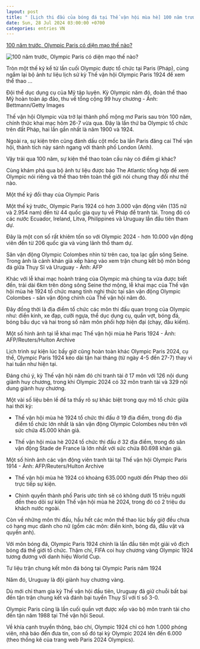 ```yaml
---
layout: post
title: " [Lịch thi đấu của bóng đá tại Thế vận hội mùa hè] 100 năm trước, Olympic Paris có diện mạo thế nào?"
date: Sun, 28 Jul 2024 03:00:00 +0700
categories: entries VN
---
```

[100 năm trước, Olympic Paris có diện mạo thế nào?](https://tuoitre.vn/100-nam-truoc-olympic-paris-co-dien-mao-the-nao-20240728183041852.htm)

![100 năm trước, Olympic Paris có diện mạo thế nào?](https://cdn1.tuoitre.vn/zoom/600_315/471584752817336320/2024/7/28/original-7-17221652215251225060842-27-0-341-600-crop-17221659649942000421583.jpg)

Tròn một thế kỷ kể từ lần cuối Olympic được tổ chức tại Paris (Pháp), cùng ngắm lại bộ ảnh tư liệu lịch sử kỳ Thế vận hội Olympic Paris 1924 để xem thể thao ...

Đội thể dục dụng cụ của Mỹ tập luyện. Kỳ Olympic năm đó, đoàn thể thao Mỹ hoàn toàn áp đảo, thu về tổng cộng 99 huy chương - Ảnh: Bettmann/Getty Images

Thế vận hội Olympic vừa trở lại thành phố mộng mơ Paris sau tròn 100 năm, chính thức khai mạc hôm 26-7 vừa qua. Đây là lần thứ ba Olympic tổ chức trên đất Pháp, hai lần gần nhất là năm 1900 và 1924.

Ngoài ra, sự kiện trên cũng đánh dấu cột mốc ba lần Paris đăng cai Thế vận hội, thành tích này sánh ngang với thành phố London (Anh).

Vậy trải qua 100 năm, sự kiện thể thao toàn cầu này có điểm gì khác?

Cùng khám phá qua bộ ảnh tư liệu được báo The Atlantic tổng hợp để xem Olympic nói riêng và thể thao trên toàn thế giới nói chung thay đổi như thế nào.

Một thế kỷ đổi thay của Olympic Paris

Một thế kỷ trước, Olympic Paris 1924 có hơn 3.000 vận động viên (135 nữ và 2.954 nam) đến từ 44 quốc gia quy tụ về Pháp để tranh tài. Trong đó có các nước Ecuador, Ireland, Litva, Philippines và Uruguay lần đầu tiên tham dự.

Đây là một con số rất khiêm tốn so với Olympic 2024 - hơn 10.000 vận động viên đến từ 206 quốc gia và vùng lãnh thổ tham dự.

Sân vận động Olympic Colombes nhìn từ trên cao, tọa lạc gần sông Seine. Trong ảnh là cảnh khán giả xếp hàng vào xem trận chung kết bộ môn bóng đá giữa Thụy Sĩ và Uruguay - Ảnh: AFP

Khác với lễ khai mạc hoành tráng của Olympic mà chúng ta vừa được biết đến, trải dài 6km trên dòng sông Seine thơ mộng, lễ khai mạc của Thế vận hội mùa hè 1924 tổ chức mang tính nghi thức tại sân vận động Olympic Colombes - sân vận động chính của Thế vận hội năm đó.

Đây đồng thời là địa điểm tổ chức các môn thi đấu quan trọng của Olympic như: điền kinh, xe đạp, cưỡi ngựa, thể dục dụng cụ, quần vợt, bóng đá, bóng bầu dục và hai trong số năm môn phối hợp hiện đại (chạy, đấu kiếm).

Một số hình ảnh tại lễ khai mạc Thế vận hội mùa hè Paris 1924 - Ảnh: AFP/Reuters/Hulton Archive

Lịch trình sự kiện lúc bấy giờ cũng hoàn toàn khác Olympic Paris 2024, cụ thể, Olympic Paris 1924 kéo dài tận hai tháng (từ ngày 4-5 đến 27-7) thay vì hai tuần như hiện tại.

Đáng chú ý, kỳ Thế vận hội năm đó chỉ tranh tài ở 17 môn với 126 nội dung giành huy chương, trong khi Olympic 2024 có 32 môn tranh tài và 329 nội dung giành huy chương.

Một vài số liệu bên lề để ta thấy rõ sự khác biệt trong quy mô tổ chức giữa hai thời kỳ:

- Thế vận hội mùa hè 1924 tổ chức thi đấu ở 19 địa điểm, trong đó địa điểm tổ chức lớn nhất là sân vận động Olympic Colombes nêu trên với sức chứa 45.000 khán giả.

- Thế vận hội mùa hè 2024 tổ chức thi đấu ở 32 địa điểm, trong đó sân vận động Stade de France là lớn nhất với sức chứa 80.698 khán giả.

Một số hình ảnh các vận động viên tranh tài tại Thế vận hội Olympic Paris 1914 - Ảnh: AFP/Reuters/Hulton Archive

- Thế vận hội mùa hè 1924 có khoảng 635.000 người đến Pháp theo dõi trực tiếp sự kiện.

- Chính quyền thành phố Paris ước tính sẽ có không dưới 15 triệu người đến theo dõi sự kiện Thế vận hội mùa hè 2024, trong đó có 2 triệu du khách nước ngoài.

Còn về những môn thi đấu, hầu hết các môn thể thao lúc bấy giờ đều chưa có hạng mục dành cho nữ (gồm các môn: điền kinh, bóng đá, đấu vật và quyền anh).

Với môn bóng đá, Olympic Paris 1924 chính là lần đầu tiên một giải vô địch bóng đá thế giới tổ chức. Thậm chí, FIFA coi huy chương vàng Olympic 1924 tương đương với danh hiệu World Cup.

Tư liệu trận chung kết môn đá bóng tại Olympic Paris năm 1924

Năm đó, Uruguay là đội giành huy chương vàng.

Dù mới chỉ tham gia kỳ Thế vận hội đầu tiên, Uruguay đã giữ chuỗi bất bại đến tận trận chung kết và đánh bại tuyển Thụy Sĩ với tỉ số 3-0.

Olympic Paris cũng là lần cuối quần vợt được xếp vào bộ môn tranh tài cho đến tận năm 1988 tại Thế vận hội Seoul.

Về khía cạnh truyền thông, báo chí, Olympic 1924 chỉ có hơn 1.000 phóng viên, nhà báo đến đưa tin, con số đó tại kỳ Olympic 2024 lên đến 6.000 (theo thống kê của trang web Paris 2024 Olympics).

